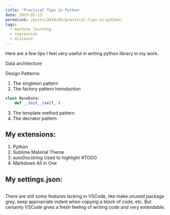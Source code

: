 ```yaml
---
title: 'Practical Tips in Python'
date: 2019-05-13
permalink: /posts/2019/05/practical-tips-in-python/
tags:
  - machine learning
  - regression
  - distance
---
```


Here are a few tips I feel very useful in writing python library in my work.

Data architecture

Design Patterns:
1. The singleton pattern
2. The factory pattern
   Introduction

```python
class BaseData:
    def __init__(self, )
```
3. The template method pattern
4. The decrator pattern
  



My extensions:
---------------

1. Python
2. Sublime Material Theme
3. autoDocstring
   Used to highlight #TODO
4. Markdown All in One

My settings.json:
---------------------
```python

```
    
There are still some features lacking in VSCode, like make unused package grey, keep appropriate indent when copying a block of code, etc. But certainly VSCode gives a fresh feeling of writing code and very extendable.
